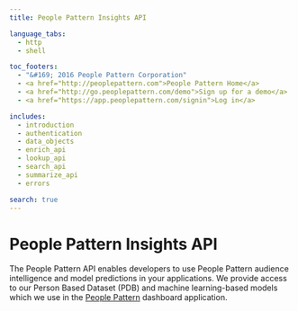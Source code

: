 ```yaml
---
title: People Pattern Insights API

language_tabs:
  - http
  - shell

toc_footers:
  - "&#169; 2016 People Pattern Corporation"
  - <a href="http://peoplepattern.com">People Pattern Home</a>
  - <a href="http://go.peoplepattern.com/demo">Sign up for a demo</a>
  - <a href="https://app.peoplepattern.com/signin">Log in</a>

includes:
  - introduction
  - authentication
  - data_objects
  - enrich_api
  - lookup_api
  - search_api
  - summarize_api
  - errors

search: true
---
```


# People Pattern Insights API

The People Pattern API enables developers to use People Pattern
audience intelligence and model predictions in your applications.
We provide access to our Person Based Dataset (PDB) and machine
learning-based models which we use in the
[People Pattern](http://peoplepattern.com) dashboard application.